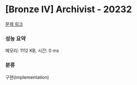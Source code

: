 # [Bronze IV] Archivist - 20232 

[문제 링크](https://www.acmicpc.net/problem/20232) 

### 성능 요약

메모리: 1112 KB, 시간: 0 ms

### 분류

구현(implementation)

